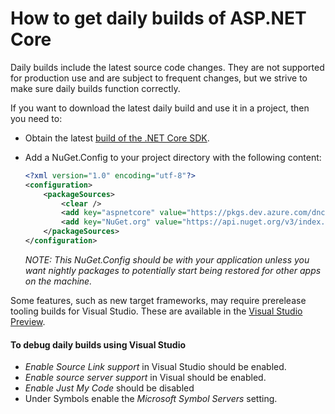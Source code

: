 How to get daily builds of ASP.NET Core
=======================================

Daily builds include the latest source code changes. They are not supported for production use and are subject to frequent changes, but we strive to make sure daily builds function correctly.

If you want to download the latest daily build and use it in a project, then you need to:

- Obtain the latest [build of the .NET Core SDK](https://github.com/dotnet/core-sdk#installers-and-binaries).
- Add a NuGet.Config to your project directory with the following content:

  ```xml
  <?xml version="1.0" encoding="utf-8"?>
  <configuration>
      <packageSources>
          <clear />
          <add key="aspnetcore" value="https://pkgs.dev.azure.com/dnceng/public/_packaging/dotnet6/nuget/v3/index.json" />
          <add key="NuGet.org" value="https://api.nuget.org/v3/index.json" />
      </packageSources>
  </configuration>
  ```

  *NOTE: This NuGet.Config should be with your application unless you want nightly packages to potentially start being restored for other apps on the machine.*

Some features, such as new target frameworks, may require prerelease tooling builds for Visual Studio.
These are available in the [Visual Studio Preview](https://www.visualstudio.com/vs/preview/).

#### To debug daily builds using Visual Studio

* *Enable Source Link support* in Visual Studio should be enabled.
* *Enable source server support* in Visual should be enabled.
* *Enable Just My Code* should be disabled
* Under Symbols enable the *Microsoft Symbol Servers* setting.
